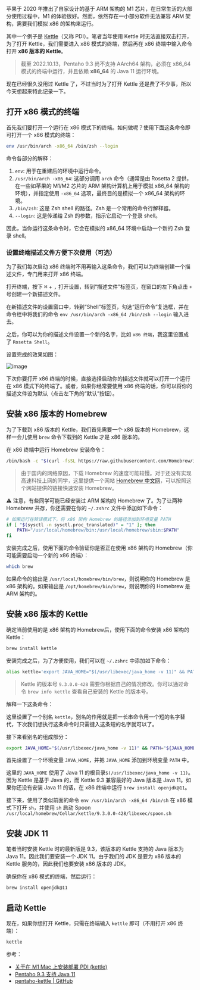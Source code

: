 苹果于 2020 年推出了自家设计的基于 ARM 架构的 M1 芯片，在日常生活的大部分使用过程中，M1 的体验很好。然而，依然存在一小部分软件无法兼容 ARM 架构，需要我们模拟 x86 的架构来运行。

其中一个例子是 [Kettle](https://github.com/pentaho/pentaho-kettle?tab=readme-ov-file)（又称 PDI）。笔者当年使用 Kettle 时无法直接双击打开，为了打开 Kettle，我们需要进入 x86 模式的终端，然后再在 x86 终端中输入命令打开 **x86 版本的 Kettle**。

> 截至 2022.10.13，Pentaho 9.3 尚不支持 AArch64 架构，必须在 x86_64 模式的终端中运行，并且依赖 **x86_64** 的 Java 11 运行环境。

现在已经很久没用过 Kettle 了，不过当时为了打开 Kettle 还是费了不少事，所以今天想起来特此记录一下。

## 打开 x86 模式的终端

首先我们要打开一个运行在 x86 模式下的终端。如何做呢？使用下面这条命令即可打开一个 x86 模式的终端：

```sh
env /usr/bin/arch -x86_64 /bin/zsh --login
```

命令各部分的解释：

1. `env`: 用于在重建后的环境中运行命令。
2. `/usr/bin/arch -x86_64`: 这部分调用 `arch` 命令（通常是由 Rosetta 2 提供，在一些如苹果的 M1/M2 芯片的 ARM 架构计算机上用于模拟 x86_64 架构的环境），并指定使用 `-x86_64` 选项，最终目的是模拟一个 x86_64 架构的环境。
3. `/bin/zsh`: 这是 Zsh shell 的路径。Zsh 是一个常用的命令行解释器。
4. `--login`: 这是传递给 Zsh 的参数，指示它启动一个登录 shell。

因此，当你运行这条命令时，它会在模拟的 x86_64 环境中启动一个新的 Zsh 登录 shell。

### 设置终端描述文件方便下次使用（可选）

为了我们每次启动 x86 终端时不用再输入这条命令，我们可以为终端创建一个描述文件，专门用来打开 x86 终端。

打开终端，按下 <kbd>⌘</kbd> + <kbd>,</kbd> 打开设置，转到“描述文件”标签页，在窗口的左下角点击 `+` 号创建一个新描述文件。

在新描述文件的设置窗口中，转到“Shell”标签页，勾选“运行命令”复选框，并在命令栏中将我们的命令 `env /usr/bin/arch -x86_64 /bin/zsh --login` 输入进去。

之后，你可以为你的描述文件设置一个新的名字，比如 `x86 终端`，我这里设置成了 `Rosetta Shell`。

设置完成的效果如图：

![image](https://s2.loli.net/2024/07/07/riIzJgkhPYWVNa6.png)

下次你要打开 x86 终端的时候，直接选择启动你的描述文件就可以打开一个运行在 x86 模式下的终端了。或者，如果你经常要使用 x86 终端的话，你可以将你的描述文件设为默认（点击左下角的“默认”按钮）。

## 安装 x86 版本的 Homebrew

为了下载到 x86 版本的 Kettle，我们首先需要一个 x86 版本的 Homebrew，这样一会儿使用 `brew` 命令下载到的 Kettle 才是 x86 版本的。

在 x86 终端中运行 Homebrew 安装命令：

```sh
/bin/bash -c "$(curl -fsSL https://raw.githubusercontent.com/Homebrew/install/HEAD/install.sh)"
```

> 由于国内的网络原因，下载 Homebrew 的速度可能较慢。对于还没有实现高速科技上网的同学，这里提供一个网站 [Homebrew 中文网](https://brew.idayer.com/)，可以按照这个网站提供的链接快速安装 Homebrew。

⚠️ 注意，有些同学可能已经安装过 ARM 架构的 Homebrew 了。为了让两种 Homebrew 共存，你还需要在你的 `~/.zshrc` 文件中添加如下命令：

```sh
# 如果运行在转译模式下，将 x86 架构 Homebrew 的路径添加到环境变量 PATH
if [ "$(sysctl -n sysctl.proc_translated)" = "1" ]; then
    PATH="/usr/local/homebrew/bin:/usr/local/homebrew/sbin:$PATH"
fi
```

安装完成之后，使用下面的命令验证你是否正在使用 x86 架构的 Homebrew（你可能需要启动一个新的 x86 终端）：

```sh
which brew
```

如果命令的输出是 `/usr/local/homebrew/bin/brew`，则说明你的 Homebrew 是 x86 架构的。如果输出是 `/opt/homebrew/bin/brew`，则说明你的 Homebrew 是 ARM 架构的。

## 安装 x86 版本的 Kettle

确定当前使用的是 x86 架构的 Homebrew后，使用下面的命令安装 x86 架构的 Kettle：

```sh
brew install kettle
```

安装完成之后，为了方便使用，我们可以在 `~/.zshrc` 中添加如下命令：

```sh
alias kettle='export JAVA_HOME="$(/usr/libexec/java_home -v 11)" && PATH="${JAVA_HOME}/bin:$PATH" && env /usr/bin/arch -x86_64 /bin/sh /usr/local/homebrew/Cellar/kettle/9.3.0.0-428/libexec/spoon.sh'
```

> Kettle 的版本号 `9.3.0.0-428` 需要你根据自己的情况修改。你可以通过命令 `brew info kettle` 查看自己安装的 Kettle 的版本号。

解释一下这条命令：

这里设置了一个别名 `kettle`，别名的作用就是把一长串命令用一个短的名字替代，下次我们想执行这条命令时只需键入这条短的名字就可以了。

接下来看别名的组成部分：

```sh
export JAVA_HOME="$(/usr/libexec/java_home -v 11)" && PATH="${JAVA_HOME}/bin:$PATH" && env /usr/bin/arch -x86_64 /bin/sh /usr/local/homebrew/Cellar/kettle/9.3.0.0-428/libexec/spoon.sh
```

首先设置了一个环境变量 `JAVA_HOME`，并把 `JAVA_HOME` 添加到环境变量 `PATH` 中。

这里的 `JAVA_HOME` 使用了 Java 11 的根目录`$(/usr/libexec/java_home -v 11)`。因为 Kettle 是基于 Java 的，而 Kettle 9.3 兼容最好的 Java 版本是 Java 11。如果你还没有安装 Java 11 的话，在 x86 终端中运行 `brew install openjdk@11`。

接下来，使用了类似前面的命令 `env /usr/bin/arch -x86_64 /bin/sh` 在  x86 模式下打开 `sh`，并使用 `sh` 启动 Spoon `/usr/local/homebrew/Cellar/kettle/9.3.0.0-428/libexec/spoon.sh`

## 安装 JDK 11

笔者当时安装 Kettle 时的最新版是 9.3，该版本的 Kettle 支持的 Java 版本为 Java 11。因此我们要安装一个 JDK 11。由于我们的 JDK 是要为 x86 版本的 Kettle 服务的，因此我们也要安装 x86 版本的 JDK。

确保你在 x86 模式的终端，然后运行：

```sh
brew install openjdk@11
```

## 启动 Kettle

现在，如果你想打开 Kettle，只需在终端输入 `kettle` 即可（不用打开 x86 终端）：

```sh
kettle
```

参考：

- [关于在 M1 Mac 上安装部署 PDI (kettle)](https://blog.csdn.net/ColeMEI/article/details/118616719)
- [Pentaho 9.3 支持 Java 11](https://help.hitachivantara.com/Documentation/Pentaho/9.3/What's_new_in_Pentaho_9.3)
- [pentaho-kettle | GitHub](https://github.com/pentaho/pentaho-kettle)